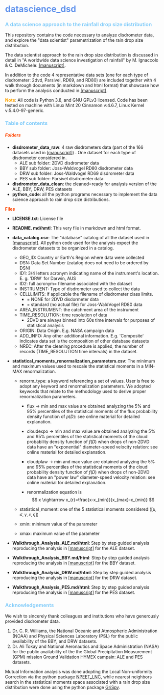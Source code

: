 # <font color=6495ED>datascience_dsd</font>
### <font color=87CEFA>__A data science approach to the rainfall drop size distribution__</font>

This repository contains the code necessary to analyze disdrometer data, and explore the "data scientist" parametrization of the rain drop size distribution. 

The data scientist approach to the rain drop size distribution is discussed in detail in "A worldwide data science investigation of rainfall" by M. Ignaccolo & C. DeMichele: [[manuscript]](https:\\duckduckgo.com).

In addition to the code 4 representative data sets (one for each type of disdrometer: 2dvd, Parsivel, RD69, and RD80) are included together with 4 walk through documents (in markdown and html format) that showcase how to perform the analysis  conducted in [[manuscript]](https:\\duckduckgo.com).

<font color=FFA500>__Note__</font>: All code is Python 3.8, and GNU GPLv3 licensed. Code has been tested on machine with Linux Mint 20 Cinnamon v:4.6.7, Linux Kernel v:5.4.0-97-generic.



### <font color=87CEFA>__Table of contents__</font>

##### <font color=FF4500>Folders</font>

- __disdrometer_data_raw__: 4 raw disdrometers data (part of the 166 datasets used in [[manuscript]](https:\\duckduckgo.com)) . One dataset for each type of disdrometer considered in.
  - ALE sub folder: 2DVD disdrometer data
  - BBY sub folder: Joss-Waldvogel RD80  disdrometer data
  - DRW sub folder: Joss-Waldvogel RD69  disdrometer data
  - PES sub folder: Parsivel disdrometer data 
- __disdrometer_data_clean__:  the cleaned=ready for analysis version of the ALE, BBY, DRW, PES datasets
- __python_code__: all the python programs necessary to implement the data science approach to rain drop size distributions.

<font color=FF4500>__Files__</font>

- __LICENSE.txt__: License file

- __README. md/hmtl__: This very file in markdown and html format.

- __data_catalog.csv__: The "database" catalog of all the dataset used in [[manuscript]](https:\\duckduckgo.com). All python code used for the analysis expect the disdrometer datasets to be organized in a catalog. 

  - GEO_ID: Country or Earth's Region where data were collected 
  - DSN: Data Set Number (catalog does not need to be ordered by DSN)
  - ID1: 3/4 letters acronym indicating name of the instrument's location. E. g. 'DRW'  for Darwin, AUS
  - ID2: full acronym= filename associated with the dataset
  - INSTRUMENT: Type of disdrometer used to collect the data
  - CELLLIMITS: if applicable the filename of disdrometer class limits. 
    - = NONE for 2DVD disdormeter data
    - = standard (no actual file) for Joss-WaldVogel RD80 data 
  - AREA_INSTRUMENT: the catchment area of the instrument
  - TIME_RESOLUTION: time resolution of data
    - 2DVD are always binned into 60s time intervals for purposes of statistical analysis 
  - ORIGIN: Data Origin. E.g. NASA campaign data
  - ADD_INFO: Any other additional information. E.g. 'Composite' indicates data set is the composition of other database datasets 
  - NREC: After the cleaning procedure is applied, the number of records (TIME_RESOLUTION time intervals) in the dataset. 

- __statistical_moments_renormalization_parameters.csv__: The minimum and maximum values used to rescale the statistical moments in a MIN-MAX renormalization.

  - renorm_type: a keyword referencing a set of values. User is free to adopt any keyword and renormalization parameters. We adopted keywords that relate to the methodology used to derive proper renormalization parameters. 

    - flux $\rightarrow$ min and max value are obtained analyzing the 5% and 95% percentiles of the statistical moments of the flux probability density function of  $p(D)$: see online material for detailed explanation.

    - cloudexpo $\rightarrow$ min and max value are obtained analyzing the 5% and 95% percentiles of the statistical moments of the cloud probability density function of  $f(D)$ when drops of non-2DVD data have an "exponential" diameter-speed velocity relation: see online material for detailed explanation.

    - cloudplaw $\rightarrow$  min and max value are obtained analyzing the 5% and 95% percentiles of the statistical moments of the cloud probability density function of  $f(D)$ when drops of non-2DVD data have an "power law" diameter-speed velocity relation: see online material for detailed explanation.

    - renormalization equation is 
      $$
      x \rightarrow x_{r}=\frac{x-x_{min}}{x_{max}-x_{min}}
      $$
      

  - statistical_moment: one of the 5 statistical moments considered ($[\mu, \sigma, \gamma,\kappa,\eta]$)

  - xmin: minimum value of the parameter

  - xmax: maximum value of the parameter

- __Walkthrough_Analysis_ALE.md/html__: Step by step guided analysis reproducing the analysis in [[manuscript]](https:\\duckduckgo.com) for the ALE dataset. 

- __Walkthrough_Analysis_BBY.md/html__: Step by step guided analysis reproducing the analysis in [[manuscript]](https:\\duckduckgo.com) for the BBY dataset.

- __Walkthrough_Analysis_DRW.md/html__: Step by step guided analysis reproducing the analysis in [[manuscript]](https:\\duckduckgo.com) for the DRW dataset.

- __Walkthrough_Analysis_PES.md/html__: Step by step guided analysis reproducing the analysis in [[manuscript]](https:\\duckduckgo.com) for the PES dataset.



### <font color=87CEFA>__Acknowledgements__</font>

We wish to sincerely thank colleagues and institutions who have generously provided disdrometer data.

1. Dr. C. R. Williams, the National Oceanic and Atmospheric Administration (NOAA) and Physical Sciences Laboratory (PSL) for the public availability of the BBY, and DRW datasets.
2. Dr. Ali Tokay and National Aeronautics and Space Administration (NASA) for the public availability of the the  Global Precipitation Measurement (GPM) mission Ground Validation HYMEX campain: ALE and PES datasets.

Mutual Information analysis was done adopting the Local Non-uniformity Correction via the python package [NPEET\_LNC](https://github.com/BiuBiuBiLL/NPEET_LNC), while nearest neighbors search in the statistical moments space associated with a rain drop size distribution were done using the python package [GriSpy](https://grispy.readthedocs.io/en/latest/).

